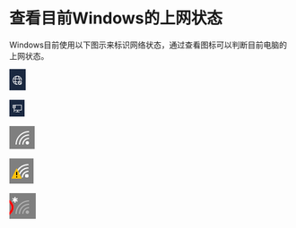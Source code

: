 # 查看目前Windows的上网状态

Windows目前使用以下图示来标识网络状态，通过查看图标可以判断目前电脑的上网状态。

![&#x672A;&#x8FDE;&#x63A5;&#x7F51;&#x7EDC;&#xFF08;&#x672A;&#x8FDE;&#x63A5;&#x7F51;&#x7EBF;&#x4E14;WiFi&#x4E0D;&#x53EF;&#x7528;&#xFF09;](../.gitbook/assets/image%20%287%29.png)

![&#x5DF2;&#x8FDE;&#x63A5;&#x7F51;&#x7EBF;&#xFF0C;&#x6B63;&#x5E38;&#x4E0A;&#x7F51;](../.gitbook/assets/image%20%285%29.png)

![&#x5DF2;&#x8FDE;&#x63A5;WiFi&#x7F51;&#x7EDC;&#xFF0C;&#x6B63;&#x5E38;&#x4E0A;&#x7F51;](../.gitbook/assets/image%20%283%29.png)

![&#x5DF2;&#x8FDE;&#x63A5;WiFi&#x7F51;&#x7EDC;&#x4F46;&#x65E0;&#x6CD5;&#x8BBF;&#x95EE;&#x4E92;&#x8054;&#x7F51;](../.gitbook/assets/image%20%284%29.png)

![](../.gitbook/assets/image.png)

